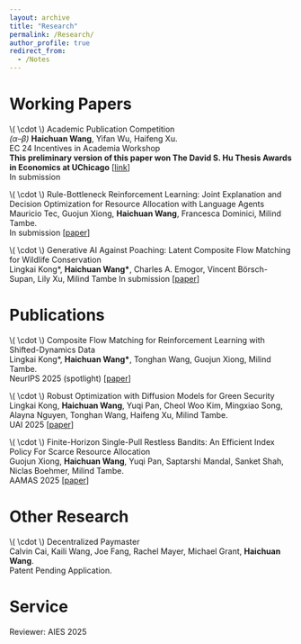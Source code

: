```yaml
---
layout: archive
title: "Research"
permalink: /Research/
author_profile: true
redirect_from:
  - /Notes
---
```



Working Papers
======

\\( \cdot \\) Academic Publication Competition <br>
*(α–β)* **Haichuan Wang**, Yifan Wu, Haifeng Xu. <br>
EC 24 Incentives in Academia Workshop <br>
**This preliminary version of this paper won The David S. Hu Thesis Awards in Economics at UChicago** [<a href="https://economics.uchicago.edu/news/2024-undergraduate-awards-announced-annual-bbq" target="_blank">link</a>] <br>
In submission

\\( \cdot \\) Rule-Bottleneck Reinforcement Learning: Joint Explanation and Decision Optimization for Resource Allocation with Language Agents <br>
Mauricio Tec, Guojun Xiong, **Haichuan Wang**, Francesca Dominici, Milind Tambe.<br>
In submission [<a href="https://arxiv.org/abs/2502.10732" target="_blank">paper</a>]

\\( \cdot \\) Generative AI Against Poaching: Latent Composite Flow Matching for Wildlife Conservation <br>
Lingkai Kong\*, **Haichuan Wang\***, Charles A. Emogor, Vincent Börsch-Supan, Lily Xu, Milind Tambe
In submission [<a href="https://arxiv.org/abs/2508.14342" target="_blank">paper</a>]

Publications
======
\\( \cdot \\) Composite Flow Matching for Reinforcement Learning with Shifted-Dynamics Data <br>
Lingkai Kong\*, **Haichuan Wang\***, Tonghan Wang, Guojun Xiong, Milind Tambe.<br>
NeurIPS 2025 (spotlight) [<a href="https://arxiv.org/abs/2505.23062" target="_blank">paper</a>]

\\( \cdot \\) Robust Optimization with Diffusion Models for Green Security <br>
Lingkai Kong, **Haichuan Wang**, Yuqi Pan, Cheol Woo Kim, Mingxiao Song, Alayna Nguyen, Tonghan Wang, Haifeng Xu, Milind Tambe.<br>
UAI 2025   [<a href="https://arxiv.org/abs/2503.05730" target="_blank">paper</a>]

\\( \cdot \\) Finite-Horizon Single-Pull Restless Bandits: An Efficient Index Policy For Scarce Resource Allocation <br>
Guojun Xiong, **Haichuan Wang**, Yuqi Pan, Saptarshi Mandal, Sanket Shah, Niclas Boehmer, Milind Tambe.<br>
AAMAS 2025   [<a href="https://arxiv.org/abs/2501.06103" target="_blank">paper</a>]


Other Research
======
\\( \cdot \\)  Decentralized Paymaster <br>
Calvin Cai, Kaili Wang, Joe Fang, Rachel Mayer, Michael Grant, **Haichuan Wang**. <br>
Patent Pending Application. <br>

Service
======
Reviewer: AIES 2025
